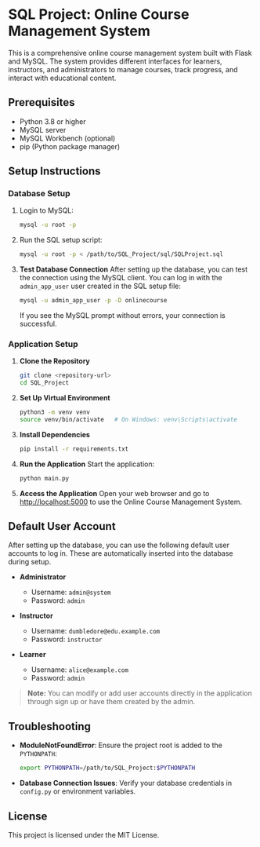 # SQL Project: Online Course Management System

This is a comprehensive online course management system built with Flask and MySQL. The system provides different interfaces for learners, instructors, and administrators to manage courses, track progress, and interact with educational content.

## Prerequisites

- Python 3.8 or higher
- MySQL server
- MySQL Workbench (optional)
- pip (Python package manager)

## Setup Instructions

### Database Setup

1. Login to MySQL:
   ```bash
   mysql -u root -p
   ```

2. Run the SQL setup script:
   ```bash
   mysql -u root -p < /path/to/SQL_Project/sql/SQLProject.sql
   ```

3. **Test Database Connection**
   After setting up the database, you can test the connection using the MySQL client. You can log in with the `admin_app_user` user created in the SQL setup file:
   ```bash
   mysql -u admin_app_user -p -D onlinecourse
   ```
   If you see the MySQL prompt without errors, your connection is successful.

### Application Setup

1. **Clone the Repository**
   ```bash
   git clone <repository-url>
   cd SQL_Project
   ```

2. **Set Up Virtual Environment**
   ```bash
   python3 -m venv venv
   source venv/bin/activate   # On Windows: venv\Scripts\activate
   ```

3. **Install Dependencies**
   ```bash
   pip install -r requirements.txt
   ```

4. **Run the Application**
   Start the application:
   ```bash
   python main.py
   ```

5. **Access the Application**
   Open your web browser and go to [http://localhost:5000](http://localhost:5000) to use the Online Course Management System.

## Default User Account
   After setting up the database, you can use the following default user accounts to log in. These are automatically inserted into the database during setup.

   - **Administrator**
      - Username: `admin@system`
      - Password: `admin`

   - **Instructor**
      - Username: `dumbledore@edu.example.com`
      - Password: `instructor`

   - **Learner**
      - Username: `alice@example.com`
      - Password: `admin`

   > **Note:** You can modify or add user accounts directly in the application through sign up or have them created by the admin.

## Troubleshooting

- **ModuleNotFoundError**: Ensure the project root is added to the `PYTHONPATH`:
  ```bash
  export PYTHONPATH=/path/to/SQL_Project:$PYTHONPATH
  ```

- **Database Connection Issues**: Verify your database credentials in `config.py` or environment variables.

## License

This project is licensed under the MIT License.